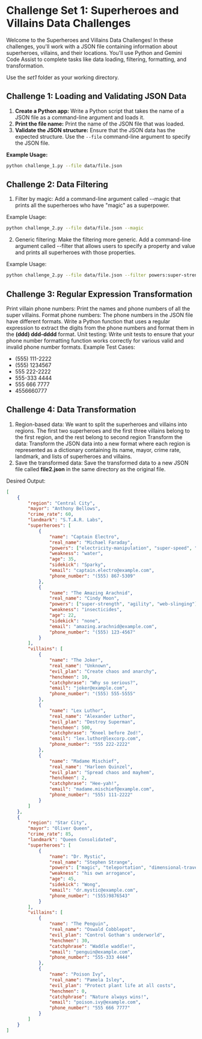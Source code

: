 # Challenge Set 1: Superheroes and Villains Data Challenges

Welcome to the Superheroes and Villains Data Challenges! In these challenges, you'll work with a JSON file containing information about superheroes, villains, and their locations. You'll use Python and Gemini Code Assist to complete tasks like data loading, filtering, formatting, and transformation.

Use the *set1* folder as your working directory.

## Challenge 1: Loading and Validating JSON Data

1. **Create a Python app:** Write a Python script that takes the name of a JSON file as a command-line argument and loads it.
2. **Print the file name:** Print the name of the JSON file that was loaded.
3. **Validate the JSON structure:** Ensure that the JSON data has the expected structure. Use the `--file` command-line argument to specify the JSON file.

**Example Usage:**

```bash
python challenge_1.py --file data/file.json
```

## Challenge 2: Data Filtering
1. Filter by magic: Add a command-line argument called --magic that prints all the superheroes who have "magic" as a superpower.

Example Usage:
```sh
python challenge_2.py --file data/file.json --magic
```
2. Generic filtering: Make the filtering more generic. Add a command-line argument called --filter that allows users to specify a property and value and prints all superheroes with those properties.

Example Usage:
```sh
python challenge_2.py --file data/file.json --filter powers:super-strength
```

## Challenge 3: Regular Expression Transformation
Print villain phone numbers: Print the names and phone numbers of all the super villains.
Format phone numbers: The phone numbers in the JSON file have different formats. Write a Python function that uses a regular expression to extract the digits from the phone numbers and format them in the **(ddd) ddd-dddd** format.
Unit testing: Write unit tests to ensure that your phone number formatting function works correctly for various valid and invalid phone number formats.
Example Test Cases:
- (555) 111-2222
- (555) 1234567
- 555 222-2222
- 555-333 4444
- 555 666 7777
- 4556660777

## Challenge 4: Data Transformation
1. Region-based data: We want to split the superheroes and villains into regions. The first two superheroes and the first three villains belong to the first region, and the rest belong to second region
Transform the data: Transform the JSON data into a new format where each region is represented as a dictionary containing its name, mayor, crime rate, landmark, and lists of superheroes and villains.
2. Save the transformed data: Save the transformed data to a new JSON file called **file2.json** in the same directory as the original file.

Desired Output:

```json
[
    {
        "region": "Central City",
        "mayor": "Anthony Bellows",
        "crime_rate": 60,
        "landmark": "S.T.A.R. Labs",
        "superheroes": [
            {
                "name": "Captain Electro",
                "real_name": "Michael Faraday",
                "powers": ["electricity-manipulation", "super-speed", "energy-blasts"],
                "weakness": "water",
                "age": 35,
                "sidekick": "Sparky",
                "email": "captain.electro@example.com",
                "phone_number": "(555) 867-5309"
            },
            {
                "name": "The Amazing Arachnid",
                "real_name": "Cindy Moon",
                "powers": ["super-strength", "agility", "web-slinging"],
                "weakness": "insecticides",
                "age": 22,
                "sidekick": "none",
                "email": "amazing.arachnid@example.com",
                "phone_number": "(555) 123-4567"
            }
        ],
        "villains": [
            {
                "name": "The Joker",
                "real_name": "Unknown",
                "evil_plan": "Create chaos and anarchy",
                "henchmen": 10,
                "catchphrase": "Why so serious?",
                "email": "joker@example.com",
                "phone_number": "(555) 555-5555"
            },
            {
                "name": "Lex Luthor",
                "real_name": "Alexander Luthor",
                "evil_plan": "Destroy Superman",
                "henchmen": 500,
                "catchphrase": "Kneel before Zod!",
                "email": "lex.luthor@lexcorp.com",
                "phone_number": "555 222-2222"
            },
            {
                "name": "Madame Mischief",
                "real_name": "Harleen Quinzel",
                "evil_plan": "Spread chaos and mayhem",
                "henchmen": 2,
                "catchphrase": "Hee-yah!",
                "email": "madame.mischief@example.com",
                "phone_number": "555) 111-2222"
            }
        ]
    },
    {
        "region": "Star City",
        "mayor": "Oliver Queen",
        "crime_rate": 85,
        "landmark": "Queen Consolidated",
        "superheroes": [
            {
                "name": "Dr. Mystic",
                "real_name": "Stephen Strange",
                "powers": ["magic", "teleportation", "dimensional-travel"],
                "weakness": "his own arrogance",
                "age": 45,
                "sidekick": "Wong",
                "email": "dr.mystic@example.com",
                "phone_number": "(555)9876543"
            }
        ],
        "villains": [
            {
                "name": "The Penguin",
                "real_name": "Oswald Cobblepot",
                "evil_plan": "Control Gotham's underworld",
                "henchmen": 30,
                "catchphrase": "Waddle waddle!",
                "email": "penguin@example.com",
                "phone_number": "555-333 4444"
            },
            {
                "name": "Poison Ivy",
                "real_name": "Pamela Isley",
                "evil_plan": "Protect plant life at all costs",
                "henchmen": 0,
                "catchphrase": "Nature always wins!",
                "email": "poison.ivy@example.com",
                "phone_number": "555 666 7777"
            }
        ]
    }
]
```